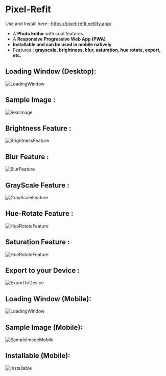 # Pixel-Refit

Use and Install here : https://pixel-refit.netlify.app/

- A **Photo Editor** with cool features.
- A **Responsive Progressive Web App (PWA)**
- **Installable and can be used in mobile natively**
- Features : **grayscale, brightness, blur, saturation, hue rotate, export, etc.**

## Loading Window (Desktop):

![LoadingWindow](screenshots/loadingWindow.png)

## Sample Image :

![RealImage](screenshots/realImage.png)

## Brightness Feature :

![BrightnessFeature](screenshots/brightnessFeature.png)

## Blur Feature :

![BlurFeature](screenshots/blurFeature.png)

## GrayScale Feature :

![GrayScaleFeature](screenshots/grayscaleFeature.png)

## Hue-Rotate Feature :

![HueRotateFeature](screenshots/huerotateFeature.png)

## Saturation Feature :

![HueRotateFeature](screenshots/saturationFeature.png)

## Export to your Device :

![ExportToDevice](screenshots/exportToDevice.png)

## Loading Window (Mobile):

![LoadingWindow](screenshots/loadingWindow_mobile.jpg)

## Sample Image (Mobile):

![SampleImageMobile](screenshots/sampleImage.jpg)

## Installable (Mobile):

![Installable](screenshots/installable.jpg)
